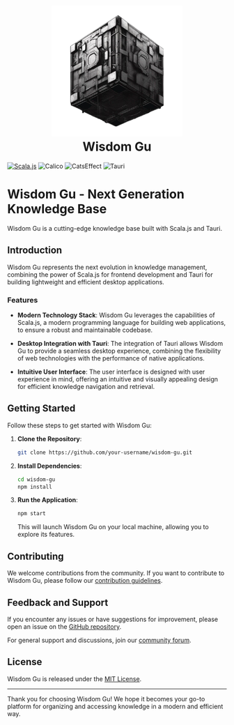 <h1 align="center">
  <br>
  <img height="300" src="https://github.com/cyz1901/WisdomGu/blob/main/public/welcome.png?raw=true"> <br>
    Wisdom Gu
<br>
</h1>

[![Scala.js](https://www.scala-js.org/assets/badges/scalajs-1.13.0.svg)](https://www.scala-js.org)
![Calico](https://img.shields.io/badge/calico-0.2.1-blue)
![CatsEffect](https://img.shields.io/badge/CatsEffect-3.5.2-blue)
![Tauri](https://img.shields.io/badge/Tauri-2.0.0-blue?logo=tauri)

# Wisdom Gu - Next Generation Knowledge Base

Wisdom Gu is a cutting-edge knowledge base built with Scala.js and Tauri.

## Introduction

Wisdom Gu represents the next evolution in knowledge management, combining the power of Scala.js for frontend development and Tauri for building lightweight and efficient desktop applications.

### Features

- **Modern Technology Stack**: Wisdom Gu leverages the capabilities of Scala.js, a modern programming language for building web applications, to ensure a robust and maintainable codebase.

- **Desktop Integration with Tauri**: The integration of Tauri allows Wisdom Gu to provide a seamless desktop experience, combining the flexibility of web technologies with the performance of native applications.

- **Intuitive User Interface**: The user interface is designed with user experience in mind, offering an intuitive and visually appealing design for efficient knowledge navigation and retrieval.

## Getting Started

Follow these steps to get started with Wisdom Gu:

1. **Clone the Repository**:
   ```bash
   git clone https://github.com/your-username/wisdom-gu.git
   ```

2. **Install Dependencies**:
   ```bash
   cd wisdom-gu
   npm install
   ```

3. **Run the Application**:
   ```bash
   npm start
   ```

   This will launch Wisdom Gu on your local machine, allowing you to explore its features.

## Contributing

We welcome contributions from the community. If you want to contribute to Wisdom Gu, please follow our [contribution guidelines](CONTRIBUTING.md).

## Feedback and Support

If you encounter any issues or have suggestions for improvement, please open an issue on the [GitHub repository](https://github.com/your-username/wisdom-gu/issues).

For general support and discussions, join our [community forum](https://forum.wisdom-gu.com).

## License

Wisdom Gu is released under the [MIT License](LICENSE).

---

Thank you for choosing Wisdom Gu! We hope it becomes your go-to platform for organizing and accessing knowledge in a modern and efficient way.